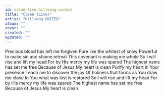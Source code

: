 ```yaml
---
id: clean-live-hillsong-united
title: "Clean (Live)"
artist: "Hillsong UNITED"
album: ""
cover: ""
created: ""
updated: ""
---
```


Precious blood has left me forgiven
Pure like the whitest of snow
Powerful to make sin and shame retreat
This covenant is making me whole
So I will rise and lift my head
For by His mercy my life was spared
The highest name has set me free
Because of Jesus
My heart is clean
Purify my heart in Your presence
Teach me to discover the joy
Of holiness that forms as You draw me close
In You what was lost is restored
So I will rise and lift my head
For by His mercy my life was spared
The highest name has set me free
Because of Jesus
My heart is clean